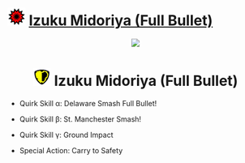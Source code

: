 # ![Image](/icons/strike.png) [Izuku Midoriya (Full Bullet)](https://ultrarumble.com/character/1#Variant-1)
<p align="center">
    <img src="https://ultrarumble.com/assets/Character/Ch001/GUI/Variation/T_ui_Ch001_Variation_100.png" /><br/>
    <h1 align="center"><img src="/icons/assault.png" /> Izuku Midoriya (Full Bullet)</h1>
</p>

- Quirk Skill α: Delaware Smash Full Bullet!

- Quirk Skill β: St. Manchester Smash!

- Quirk Skill γ: Ground Impact

- Special Action: Carry to Safety